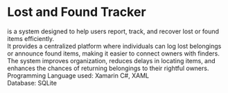 <h1><strong>Lost and Found Tracker</strong></h1> is a system designed to help users report, track, and recover lost or found items efficiently. 
<br>It provides a centralized platform where individuals can log lost belongings or announce found items, making it easier to connect owners with finders. The system improves organization, reduces delays in locating items, and enhances the chances of returning belongings to their rightful owners.
<br>
Programming Language used: Xamarin C#, XAML
<br>
Database: SQLite
